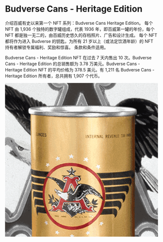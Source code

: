 # Budverse Cans - Heritage Edition

介绍百威有史以来第一个 NFT 系列：Budverse Cans Heritage Edition。 每个 NFT 由 1,936 个独特的数字罐组成，代表 1936 年，即百威第一罐的年份，每个 NFT 都是独一无二的，由百威历史悠久的存档照片、广告和设计生成。 每个 NFT 都将作为进入 Budverse 的钥匙，为所有 21 岁以上（或法定饮酒年龄）的 NFT 持有者解锁专属福利、奖励和惊喜。 条款和条件适用。

Budverse Cans - Heritage Edition NFT 在过去 7 天内售出 10 次。Budverse Cans - Heritage Edition 的总销售额为 3.78 万美元。Budverse Cans - Heritage Edition NFT 的平均价格为 378.5 美元。有 1,211 名 Budverse Cans - Heritage Edition 所有者，总共拥有 1,907 个代币。

![NFT](微信截图_20220902145643.png)


